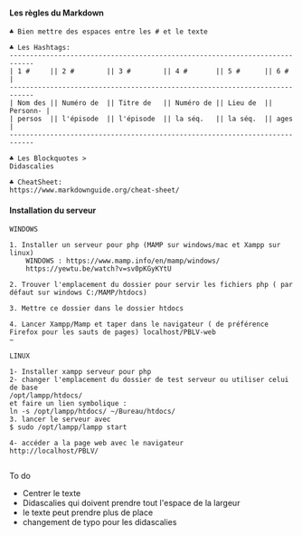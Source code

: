 #### Les règles du Markdown
~~~~~~~~~~~~
♣ Bien mettre des espaces entre les # et le texte

♣ Les Hashtags:
----------------------------------------------------------------------------
| 1 #     || 2 #        || 3 #        || 4 #       || 5 #      || 6 #      |
----------------------------------------------------------------------------
| Nom des || Numéro de  || Titre de   || Numéro de || Lieu de  || Personn- |
| persos  || l'épisode  || l'épisode  || la séq.   || la séq.  || ages     |
----------------------------------------------------------------------------

♣ Les Blockquotes >
Didascalies

♣ CheatSheet:
https://www.markdownguide.org/cheat-sheet/

~~~~~~~~~~~~

#### Installation du serveur

~~~~~~~~~~~~
WINDOWS

1. Installer un serveur pour php (MAMP sur windows/mac et Xampp sur linux)
    WINDOWS : https://www.mamp.info/en/mamp/windows/
    https://yewtu.be/watch?v=sv0pKGyKYtU

2. Trouver l'emplacement du dossier pour servir les fichiers php ( par défaut sur windows C:/MAMP/htdocs)

3. Mettre ce dossier dans le dossier htdocs

4. Lancer Xampp/Mamp et taper dans le navigateur ( de préférence Firefox pour les sauts de pages) localhost/PBLV-web
~

~~~~~~~~~~~~
~~~~~~~~~~~~
LINUX

1- Installer xampp serveur pour php
2- changer l'emplacement du dossier de test serveur ou utiliser celui de base
/opt/lampp/htdocs/
et faire un lien symbolique :
ln -s /opt/lampp/htdocs/ ~/Bureau/htdocs/
3. lancer le serveur avec
$ sudo /opt/lampp/lampp start

4- accéder a la page web avec le navigateur
http://localhost/PBLV/


~~~~~~~~~~~~

To do

- Centrer le texte
- Didascalies qui doivent prendre tout l'espace de la largeur
- le texte peut prendre plus de place
- changement de typo pour les didascalies

